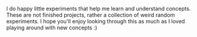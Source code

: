 I do happy little experiments that help me learn and understand concepts. These are not finished projects, rather a collection of weird random experiments. I hope you'll enjoy looking through this as much as I loved playing around with new concepts :)
